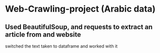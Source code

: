 # Web-Crawling-project (Arabic data)
## Used BeautifulSoup, and requests to extract an article from and website 
switched the text taken to dataframe and worked with it 
